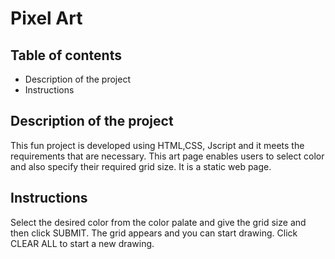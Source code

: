 # Pixel Art
## Table of contents
   + Description of the project
   + Instructions
## Description of the project
   This fun project is developed using HTML,CSS, Jscript and it meets the requirements that are necessary. This art page enables users to select color and also specify their required grid size. It is a static web page. 
## Instructions
   Select the desired color from the color palate and give the grid size and then click SUBMIT. The grid appears and you can start drawing. Click CLEAR ALL to start a new drawing.
